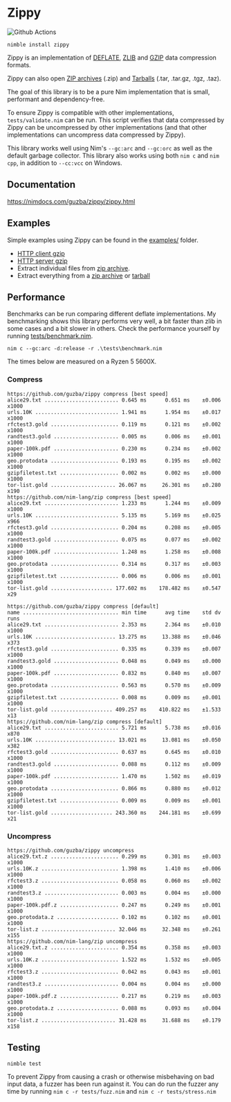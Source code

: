 # Zippy

![Github Actions](https://github.com/guzba/zippy/workflows/Github%20Actions/badge.svg)

`nimble install zippy`

Zippy is an implementation of [DEFLATE](https://tools.ietf.org/html/rfc1951), [ZLIB](https://tools.ietf.org/html/rfc1950) and [GZIP](https://tools.ietf.org/html/rfc1952) data compression formats.

Zippy can also open [ZIP archives](https://en.wikipedia.org/wiki/Zip_(file_format)) (.zip) and [Tarballs](https://en.wikipedia.org/wiki/Tar_(computing)) (.tar, .tar.gz, .tgz, .taz).

The goal of this library is to be a pure Nim implementation that is small, performant and dependency-free.

To ensure Zippy is compatible with other implementations, `tests/validate.nim` can be run. This script verifies that data compressed by Zippy can be uncompressed by other implementations (and that other implementations can uncompress data compressed by Zippy).

This library works well using Nim's `--gc:arc` and `--gc:orc` as well as the default garbage collector. This library also works using both `nim c` and `nim cpp`, in addition to `--cc:vcc` on Windows.

## Documentation

https://nimdocs.com/guzba/zippy/zippy.html

## Examples

Simple examples using Zippy can be found in the [examples/](https://github.com/guzba/zippy/blob/master/examples) folder.

* [HTTP client gzip](https://github.com/guzba/zippy/blob/master/examples/http_client.nim)
* [HTTP server gzip](https://github.com/guzba/zippy/blob/master/examples/http_server.nim)
* Extract individual files from [zip archive](https://github.com/guzba/zippy/blob/master/examples/ziparchive_explore.nim).
* Extract everything from a [zip archive](https://github.com/guzba/zippy/blob/master/examples/ziparchive_extract.nim) or [tarball](https://github.com/guzba/zippy/blob/master/examples/tarball_extract.nim)

## Performance

Benchmarks can be run comparing different deflate implementations. My benchmarking shows this library performs very well, a bit faster than zlib in some cases and a bit slower in others. Check the performance yourself by running [tests/benchmark.nim](https://github.com/guzba/zippy/blob/master/tests/benchmark.nim).

`nim c --gc:arc -d:release -r .\tests\benchmark.nim`

The times below are measured on a Ryzen 5 5600X.

### Compress

```
https://github.com/guzba/zippy compress [best speed]
alice29.txt ........................ 0.645 ms      0.651 ms    ±0.006  x1000
urls.10K ........................... 1.941 ms      1.954 ms    ±0.017  x1000
rfctest3.gold ...................... 0.119 ms      0.121 ms    ±0.002  x1000
randtest3.gold ..................... 0.005 ms      0.006 ms    ±0.001  x1000
paper-100k.pdf ..................... 0.230 ms      0.234 ms    ±0.002  x1000
geo.protodata ...................... 0.193 ms      0.195 ms    ±0.002  x1000
gzipfiletest.txt ................... 0.002 ms      0.002 ms    ±0.000  x1000
tor-list.gold ..................... 26.067 ms     26.301 ms    ±0.280   x190
https://github.com/nim-lang/zip compress [best speed]
alice29.txt ........................ 1.233 ms      1.244 ms    ±0.009  x1000
urls.10K ........................... 5.135 ms      5.169 ms    ±0.025   x966
rfctest3.gold ...................... 0.204 ms      0.208 ms    ±0.005  x1000
randtest3.gold ..................... 0.075 ms      0.077 ms    ±0.002  x1000
paper-100k.pdf ..................... 1.248 ms      1.258 ms    ±0.008  x1000
geo.protodata ...................... 0.314 ms      0.317 ms    ±0.003  x1000
gzipfiletest.txt ................... 0.006 ms      0.006 ms    ±0.001  x1000
tor-list.gold .................... 177.602 ms    178.482 ms    ±0.547    x29

https://github.com/guzba/zippy compress [default]
name ............................... min time      avg time    std dv   runs
alice29.txt ........................ 2.353 ms      2.364 ms    ±0.010  x1000
urls.10K .......................... 13.275 ms     13.388 ms    ±0.046   x373
rfctest3.gold ...................... 0.335 ms      0.339 ms    ±0.007  x1000
randtest3.gold ..................... 0.048 ms      0.049 ms    ±0.000  x1000
paper-100k.pdf ..................... 0.832 ms      0.840 ms    ±0.007  x1000
geo.protodata ...................... 0.563 ms      0.570 ms    ±0.009  x1000
gzipfiletest.txt ................... 0.008 ms      0.009 ms    ±0.001  x1000
tor-list.gold .................... 409.257 ms    410.822 ms    ±1.533    x13
https://github.com/nim-lang/zip compress [default]
alice29.txt ........................ 5.721 ms      5.738 ms    ±0.016   x870
urls.10K .......................... 13.021 ms     13.081 ms    ±0.050   x382
rfctest3.gold ...................... 0.637 ms      0.645 ms    ±0.010  x1000
randtest3.gold ..................... 0.088 ms      0.112 ms    ±0.009  x1000
paper-100k.pdf ..................... 1.470 ms      1.502 ms    ±0.019  x1000
geo.protodata ...................... 0.866 ms      0.880 ms    ±0.012  x1000
gzipfiletest.txt ................... 0.009 ms      0.009 ms    ±0.001  x1000
tor-list.gold .................... 243.360 ms    244.181 ms    ±0.699    x21
```

### Uncompress

```
https://github.com/guzba/zippy uncompress
alice29.txt.z ...................... 0.299 ms      0.301 ms    ±0.003  x1000
urls.10K.z ......................... 1.398 ms      1.410 ms    ±0.006  x1000
rfctest3.z ......................... 0.058 ms      0.060 ms    ±0.002  x1000
randtest3.z ........................ 0.003 ms      0.004 ms    ±0.000  x1000
paper-100k.pdf.z ................... 0.247 ms      0.249 ms    ±0.001  x1000
geo.protodata.z .................... 0.102 ms      0.102 ms    ±0.001  x1000
tor-list.z ........................ 32.046 ms     32.348 ms    ±0.261   x155
https://github.com/nim-lang/zip uncompress
alice29.txt.z ...................... 0.354 ms      0.358 ms    ±0.003  x1000
urls.10K.z ......................... 1.522 ms      1.532 ms    ±0.005  x1000
rfctest3.z ......................... 0.042 ms      0.043 ms    ±0.001  x1000
randtest3.z ........................ 0.004 ms      0.004 ms    ±0.000  x1000
paper-100k.pdf.z ................... 0.217 ms      0.219 ms    ±0.003  x1000
geo.protodata.z .................... 0.088 ms      0.093 ms    ±0.004  x1000
tor-list.z ........................ 31.428 ms     31.688 ms    ±0.179   x158
```

## Testing

`nimble test`

To prevent Zippy from causing a crash or otherwise misbehaving on bad input data, a fuzzer has been run against it. You can do run the fuzzer any time by running `nim c -r tests/fuzz.nim` and `nim c -r tests/stress.nim`
